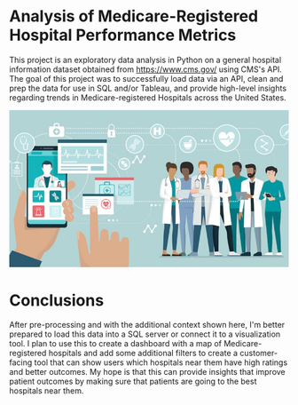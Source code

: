 # Analysis of Medicare-Registered Hospital Performance Metrics

This project is an exploratory data analysis in Python on a general hospital information dataset obtained from https://www.cms.gov/ using CMS's API. The goal of this project was to successfully load data via
an API, clean and prep the data for use in SQL and/or Tableau, and provide high-level insights regarding trends in Medicare-registered Hospitals across the United States.

<div align="center">
<img src="https://github.com/patrickk-scott/medicare-hospital-performance/blob/main/healthcare-analytics.jpeg" >
</div>

# Conclusions
After pre-processing and with the additional context shown here, I'm better prepared to load this data into a SQL server or connect it to a visualization tool. I plan to use this to create a dashboard with a map of Medicare-registered hospitals and add some additional filters to create a customer-facing tool that can show users which hospitals near them have high ratings and better outcomes. My hope is that this can provide insights that improve patient outcomes by making sure that patients are going to the best hospitals near them.
